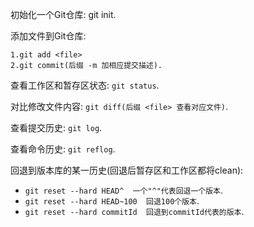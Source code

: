 初始化一个Git仓库: 	git init.

添加文件到Git仓库:

    1.git add <file>  
    2.git commit(后缀 -m 加相应提交描述).

查看工作区和暂存区状态:  `git status`.

对比修改文件内容:  `git diff(后缀 <file> 查看对应文件)`.

查看提交历史: `git log`.

查看命令历史: `git reflog`.

回退到版本库的某一历史(回退后暂存区和工作区都将clean):  
* `git reset --hard HEAD^  一个"^"代表回退一个版本`.
* `git reset --hard HEAD~100  回退100个版本`.
* `git reset --hard commitId  回退到commitId代表的版本`.

